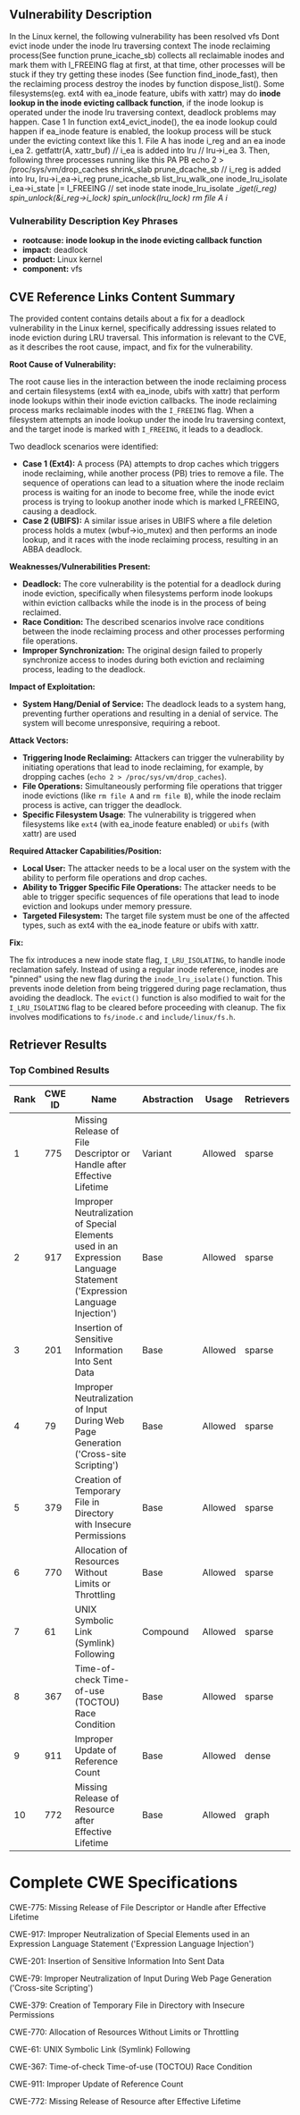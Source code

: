 ## Vulnerability Description
In the Linux kernel, the following vulnerability has been resolved vfs Dont evict inode under the inode lru traversing context The inode reclaiming process(See function prune_icache_sb) collects all reclaimable inodes and mark them with I_FREEING flag at first, at that time, other processes will be stuck if they try getting these inodes (See function find_inode_fast), then the reclaiming process destroy the inodes by function dispose_list(). Some filesystems(eg. ext4 with ea_inode feature, ubifs with xattr) may do **inode lookup in the inode evicting callback function**, if the inode lookup is operated under the inode lru traversing context, deadlock problems may happen. Case 1 In function ext4_evict_inode(), the ea inode lookup could happen if ea_inode feature is enabled, the lookup process will be stuck under the evicting context like this 1. File A has inode i_reg and an ea inode i_ea 2. getfattr(A, xattr_buf) // i_ea is added into lru // lru->i_ea 3. Then, following three processes running like this PA PB echo 2 > /proc/sys/vm/drop_caches shrink_slab prune_dcache_sb // i_reg is added into lru, lru->i_ea->i_reg prune_icache_sb list_lru_walk_one inode_lru_isolate i_ea->i_state |= I_FREEING // set inode state inode_lru_isolate __iget(i_reg) spin_unlock(&i_reg->i_lock) spin_unlock(lru_lock) rm file A i_

### Vulnerability Description Key Phrases
- **rootcause:** **inode lookup in the inode evicting callback function**
- **impact:** deadlock
- **product:** Linux kernel
- **component:** vfs

## CVE Reference Links Content Summary
The provided content contains details about a fix for a deadlock vulnerability in the Linux kernel, specifically addressing issues related to inode eviction during LRU traversal. This information is relevant to the CVE, as it describes the root cause, impact, and fix for the vulnerability.

**Root Cause of Vulnerability:**

The root cause lies in the interaction between the inode reclaiming process and certain filesystems (ext4 with ea_inode, ubifs with xattr) that perform inode lookups within their inode eviction callbacks. The inode reclaiming process marks reclaimable inodes with the `I_FREEING` flag. When a filesystem attempts an inode lookup under the inode lru traversing context, and the target inode is marked with `I_FREEING`, it leads to a deadlock.

Two deadlock scenarios were identified:

*   **Case 1 (Ext4):**  A process (PA) attempts to drop caches which triggers inode reclaiming, while another process (PB) tries to remove a file. The sequence of operations can lead to a situation where the inode reclaim process is waiting for an inode to become free, while the inode evict process is trying to lookup another inode which is marked I\_FREEING, causing a deadlock.
*   **Case 2 (UBIFS):** A similar issue arises in UBIFS where a file deletion process holds a mutex (wbuf->io\_mutex) and then performs an inode lookup, and it races with the inode reclaiming process, resulting in an ABBA deadlock.

**Weaknesses/Vulnerabilities Present:**

*   **Deadlock:** The core vulnerability is the potential for a deadlock during inode eviction, specifically when filesystems perform inode lookups within eviction callbacks while the inode is in the process of being reclaimed.
*   **Race Condition:** The described scenarios involve race conditions between the inode reclaiming process and other processes performing file operations.
*   **Improper Synchronization:** The original design failed to properly synchronize access to inodes during both eviction and reclaiming process, leading to the deadlock.

**Impact of Exploitation:**

*   **System Hang/Denial of Service:** The deadlock leads to a system hang, preventing further operations and resulting in a denial of service. The system will become unresponsive, requiring a reboot.

**Attack Vectors:**

*   **Triggering Inode Reclaiming:** Attackers can trigger the vulnerability by initiating operations that lead to inode reclaiming, for example, by dropping caches (`echo 2 > /proc/sys/vm/drop_caches`).
*   **File Operations:** Simultaneously performing file operations that trigger inode evictions (like `rm file A` and `rm file B`), while the inode reclaim process is active, can trigger the deadlock.
*   **Specific Filesystem Usage**: The vulnerability is triggered when filesystems like `ext4` (with ea\_inode feature enabled) or `ubifs` (with xattr) are used

**Required Attacker Capabilities/Position:**

*   **Local User:** The attacker needs to be a local user on the system with the ability to perform file operations and drop caches.
*   **Ability to Trigger Specific File Operations:** The attacker needs to be able to trigger specific sequences of file operations that lead to inode eviction and lookups under memory pressure.
*  **Targeted Filesystem:** The target file system must be one of the affected types, such as ext4 with the ea\_inode feature or ubifs with xattr.

**Fix:**

The fix introduces a new inode state flag, `I_LRU_ISOLATING`, to handle inode reclamation safely. Instead of using a regular inode reference, inodes are "pinned" using the new flag during the `inode_lru_isolate()` function. This prevents inode deletion from being triggered during page reclamation, thus avoiding the deadlock. The `evict()` function is also modified to wait for the `I_LRU_ISOLATING` flag to be cleared before proceeding with cleanup. The fix involves modifications to `fs/inode.c` and `include/linux/fs.h`.

## Retriever Results

### Top Combined Results

| Rank | CWE ID | Name | Abstraction | Usage  | Retrievers | Individual Scores |
|------|--------|------|-------------|-------|------------|-------------------|
| 1 | 775 | Missing Release of File Descriptor or Handle after Effective Lifetime | Variant | Allowed | sparse | 0.941 |
| 2 | 917 | Improper Neutralization of Special Elements used in an Expression Language Statement ('Expression Language Injection') | Base | Allowed | sparse | 0.677 |
| 3 | 201 | Insertion of Sensitive Information Into Sent Data | Base | Allowed | sparse | 0.636 |
| 4 | 79 | Improper Neutralization of Input During Web Page Generation ('Cross-site Scripting') | Base | Allowed | sparse | 0.622 |
| 5 | 379 | Creation of Temporary File in Directory with Insecure Permissions | Base | Allowed | sparse | 0.619 |
| 6 | 770 | Allocation of Resources Without Limits or Throttling | Base | Allowed | sparse | 0.610 |
| 7 | 61 | UNIX Symbolic Link (Symlink) Following | Compound | Allowed | sparse | 0.608 |
| 8 | 367 | Time-of-check Time-of-use (TOCTOU) Race Condition | Base | Allowed | sparse | 0.608 |
| 9 | 911 | Improper Update of Reference Count | Base | Allowed | dense | 0.432 |
| 10 | 772 | Missing Release of Resource after Effective Lifetime | Base | Allowed | graph | 0.002 |



# Complete CWE Specifications

CWE-775: Missing Release of File Descriptor or Handle after Effective Lifetime

CWE-917: Improper Neutralization of Special Elements used in an Expression Language Statement ('Expression Language Injection')

CWE-201: Insertion of Sensitive Information Into Sent Data

CWE-79: Improper Neutralization of Input During Web Page Generation ('Cross-site Scripting')

CWE-379: Creation of Temporary File in Directory with Insecure Permissions

CWE-770: Allocation of Resources Without Limits or Throttling

CWE-61: UNIX Symbolic Link (Symlink) Following

CWE-367: Time-of-check Time-of-use (TOCTOU) Race Condition

CWE-911: Improper Update of Reference Count

CWE-772: Missing Release of Resource after Effective Lifetime